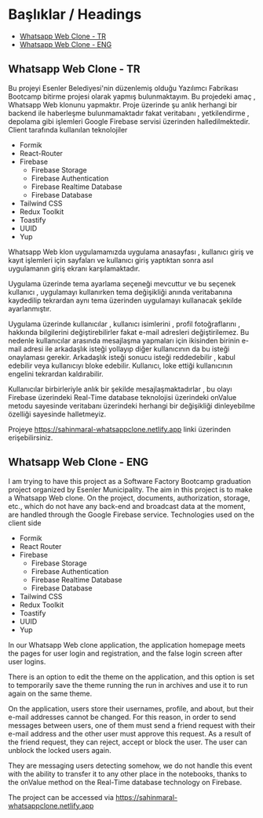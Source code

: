 # Başlıklar / Headings

- [Whatsapp Web Clone - TR](#tr-doc)
- [Whatsapp Web Clone - ENG](#eng-doc)

<div id="tr-doc">

## Whatsapp Web Clone - TR

Bu projeyi Esenler Belediyesi'nin düzenlemiş olduğu Yazılımcı Fabrikası Bootcamp bitirme projesi olarak yapmış bulunmaktayım. Bu projedeki amaç , Whatsapp Web klonunu yapmaktır. Proje üzerinde şu anlık herhangi bir backend ile haberleşme bulunmamaktadır fakat veritabanı , yetkilendirme , depolama gibi işlemleri Google Firebase servisi üzerinden halledilmektedir.
Client tarafında kullanılan teknolojiler
- Formik
- React-Router
- Firebase
    - Firebase Storage
    - Firebase Authentication
    - Firebase Realtime Database
    - Firebase Database
- Tailwind CSS
- Redux Toolkit
- Toastify
- UUID
- Yup

Whatsapp Web klon uygulamamızda uygulama anasayfası , kullanıcı giriş ve kayıt işlemleri için sayfaları ve kullanıcı giriş yaptıktan sonra asıl uygulamanın giriş ekranı karşılamaktadır.

Uygulama üzerinde tema ayarlama seçeneği mevcuttur ve bu seçenek kullanıcı , uygulamayı kullanırken tema değişikliği anında veritabanına kaydedilip tekrardan aynı tema üzerinden uygulamayı kullanacak şekilde ayarlanmıştır.

Uygulama üzerinde kullanıcılar , kullanıcı isimlerini , profil fotoğraflarını , hakkında bilgilerini değiştirebilirler fakat e-mail adresleri değiştirilemez. Bu nedenle kullanıcılar arasında mesajlaşma yapmaları için ikisinden birinin e-mail adresi ile arkadaşlık isteği yollayıp diğer kullanıcının da bu isteği onaylaması gerekir. Arkadaşlık isteği sonucu isteği reddedebilir , kabul edebilir veya kullanıcıyı bloke edebilir. Kullanıcı, loke ettiği kullanıcının engelini tekrardan kaldırabilir.

Kullanıcılar birbirleriyle anlık bir şekilde mesajlaşmaktadırlar , bu olayı Firebase üzerindeki Real-Time database teknolojisi üzerindeki onValue metodu sayesinde veritabanı üzerindeki herhangi bir değişikliği dinleyebilme özelliği sayesinde halletmeyiz.

Projeye https://sahinmaral-whatsappclone.netlify.app linki üzerinden erişebilirsiniz.

</div>

<div id="eng-doc">

## Whatsapp Web Clone - ENG

I am trying to have this project as a Software Factory Bootcamp graduation project organized by Esenler Municipality. The aim in this project is to make a Whatsapp Web clone. On the project, documents, authorization, storage, etc., which do not have any back-end and broadcast data at the moment, are handled through the Google Firebase service.
Technologies used on the client side
- Formik
- React Router
- Firebase
    - Firebase Storage
    - Firebase Authentication
    - Firebase Realtime Database
    - Firebase Database
- Tailwind CSS
- Redux Toolkit
- Toastify
- UUID
- Yup

In our Whatsapp Web clone application, the application homepage meets the pages for user login and registration, and the false login screen after user logins.

There is an option to edit the theme on the application, and this option is set to temporarily save the theme running the run in archives and use it to run again on the same theme.

On the application, users store their usernames, profile, and about, but their e-mail addresses cannot be changed. For this reason, in order to send messages between users, one of them must send a friend request with their e-mail address and the other user must approve this request. As a result of the friend request, they can reject, accept or block the user. The user can unblock the locked users again.

They are messaging users detecting somehow, we do not handle this event with the ability to transfer it to any other place in the notebooks, thanks to the onValue method on the Real-Time database technology on Firebase.

The project can be accessed via https://sahinmaral-whatsappclone.netlify.app

</div>